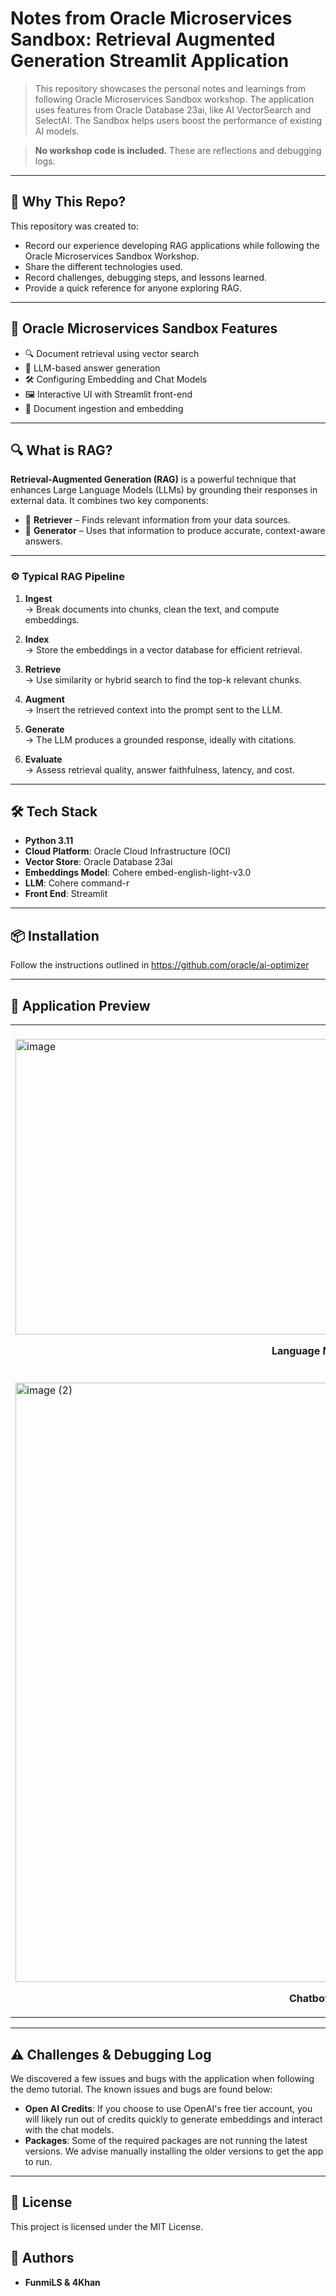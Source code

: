 # Notes from Oracle Microservices Sandbox: Retrieval Augmented Generation Streamlit Application

> This repository showcases the personal notes and learnings from following Oracle Microservices Sandbox workshop. The application uses features from Oracle Database 23ai, like AI VectorSearch and SelectAI. The Sandbox helps users boost the performance of existing AI models.

> **No workshop code is included.** These are reflections and debugging logs.



---
## 📌 Why This Repo?
This repository was created to:
- Record our experience developing RAG applications while following the Oracle Microservices Sandbox Workshop.
- Share the different technologies used.
- Record challenges, debugging steps, and lessons learned.
- Provide a quick reference for anyone exploring RAG.

---
## 🚀 Oracle Microservices Sandbox Features

- 🔍 Document retrieval using vector search
- 🤖 LLM-based answer generation
- 🛠️ Configuring Embedding and Chat Models
- 🖼️ Interactive UI with Streamlit front-end
- 📁 Document ingestion and embedding
  
---

## 🔍 What is RAG?

**Retrieval-Augmented Generation (RAG)** is a powerful technique that enhances Large Language Models (LLMs) by grounding their responses in external data. It combines two key components:

- 🧲 **Retriever** – Finds relevant information from your data sources.
- 🧠 **Generator** – Uses that information to produce accurate, context-aware answers.

---

### ⚙️ Typical RAG Pipeline

1. **Ingest**  
   → Break documents into chunks, clean the text, and compute embeddings.

2. **Index**  
   → Store the embeddings in a vector database for efficient retrieval.

3. **Retrieve**  
   → Use similarity or hybrid search to find the top-k relevant chunks.

4. **Augment**  
   → Insert the retrieved context into the prompt sent to the LLM.

5. **Generate**  
   → The LLM produces a grounded response, ideally with citations.

6. **Evaluate**  
   → Assess retrieval quality, answer faithfulness, latency, and cost.

---

## 🛠️ Tech Stack
- **Python 3.11**
- **Cloud Platform**: Oracle Cloud Infrastructure (OCI)
- **Vector Store**: Oracle Database 23ai
- **Embeddings Model**: Cohere embed-english-light-v3.0
- **LLM**: Cohere command-r
- **Front End**: Streamlit

---

## 📦 Installation

Follow the instructions outlined in https://github.com/oracle/ai-optimizer


---

## 📸 Application Preview


<table align="center">
  <tr>
    <td>
      <img width="959" height="473" alt="image" src="https://github.com/user-attachments/assets/9259da00-1e40-475c-a7cf-d8e627ce5f74" />
      <p align="center"><strong>Language Models</strong></p>
    </td>
    <td>
     <img width="959" height="512" alt="image" src="https://github.com/user-attachments/assets/dc9d5155-8340-4d0e-ae6a-cdf2d64681d7" />
      <p align="center"><strong>Emedding Models</strong></p>
    </td>
  </tr>
  <tr>
    <td>
      <img width="959" alt="image (2)" src="https://github.com/user-attachments/assets/48b0ba1a-e10f-4671-b715-474315b30eb1" />
      <p align="center"><strong>Chatbot UI</strong></p>
    </td>
    <td>
      <img width="959" alt="image (2)" src="https://github.com/user-attachments/assets/ed9fe5a8-475e-4b4d-a206-bb8c333044a2" />
      <p align="center"><strong>Embeddings in Oracle Database</strong></p>
    </td>
  </tr>
  
</table>

---
## ⚠️ Challenges & Debugging Log

We discovered a few issues and bugs with the application when following the demo tutorial. The known issues and bugs are found below:

- **Open AI Credits**: If you choose to use OpenAI's free tier account, you will likely run out of credits quickly to generate embeddings and interact with the chat models.
- **Packages**: Some of the required packages are not running the latest versions. We advise manually installing the older versions to get the app to run.


---

## 📄 License

This project is licensed under the MIT License.

## 👥 Authors

- **FunmiLS & 4Khan** 

